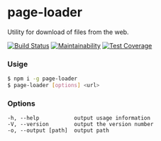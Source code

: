 # page-loader
Utility for download of files from the web.

[![Build Status](https://travis-ci.org/Rabinzon/project-lvl3-s134.svg?branch=master)](https://travis-ci.org/Rabinzon/project-lvl3-s134)
[![Maintainability](https://api.codeclimate.com/v1/badges/9feb1dd6d847d126e288/maintainability)](https://codeclimate.com/github/Rabinzon/project-lvl3-s134/maintainability)
[![Test Coverage](https://api.codeclimate.com/v1/badges/9feb1dd6d847d126e288/test_coverage)](https://codeclimate.com/github/Rabinzon/project-lvl3-s134/test_coverage)
### Usige
```sh
$ npm i -g page-loader
$ page-loader [options] <url>
```

### Options
```
-h, --help           output usage information
-V, --version        output the version number
-o, --output [path]  output path
```
